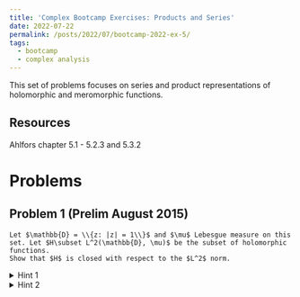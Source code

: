 ```yaml
---
title: 'Complex Bootcamp Exercises: Products and Series'
date: 2022-07-22
permalink: /posts/2022/07/bootcamp-2022-ex-5/
tags:
  - bootcamp
  - complex analysis
---
```


This set of problems focuses on series and product representations of holomorphic and meromorphic functions. 

Resources
------
Ahlfors chapter 5.1 - 5.2.3 and 5.3.2

Problems
======

Problem 1 (Prelim August 2015)
------
	Let $\mathbb{D} = \\{z: |z| = 1\\}$ and $\mu$ Lebesgue measure on this set. Let $H\subset L^2(\mathbb{D}, \mu)$ be the subset of holomorphic functions. 
	Show that $H$ is closed with respect to the $L^2$ norm. 
<details>
	<summary>Hint 1</summary>
	Show that for every compact $K\subset \mathbb{D}$ there exists $C_K > 0$ such that $\norm{f|_K}_{\infty} \leq C_K \norm{f|_K}_{2}$. 
</details>
<details>
	<summary>Hint 2</summary>
	If we fix a ball $B$ of suitably small radius $r$ at any point $z_0 \in K$ then integrate over it we find $$f(z_0) = \frac{1}{\mu(B)} \int_B f(z)\,dz$$ by the mean value property. 
	Additionally, note that on bounded domains there exists $C>0$ (depending on the domain and $1 \leq p < q$) such that $\norm{f}_p \leq C\norm{f}_q$. 
</details>


